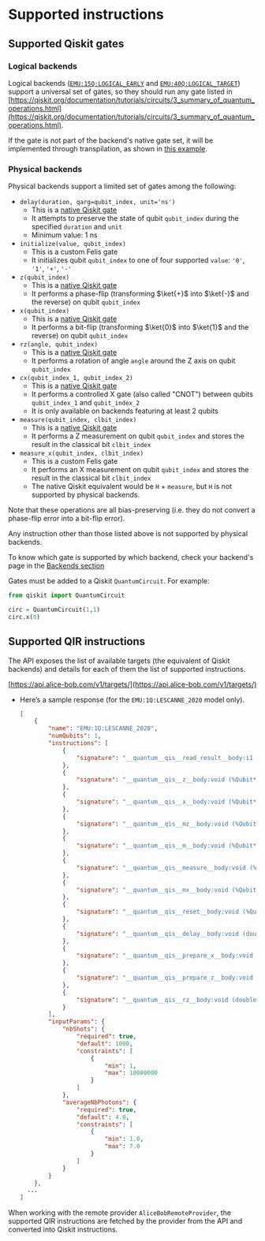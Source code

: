 # Supported instructions

## Supported Qiskit gates

### Logical backends

Logical backends ([`EMU:15Q:LOGICAL_EARLY`](../backends/backends_list/logical_early.md) and [`EMU:40Q:LOGICAL_TARGET`](../backends/backends_list/logical_target.md)) support a universal set of gates, so they should run any gate listed in [https://qiskit.org/documentation/tutorials/circuits/3_summary_of_quantum_operations.html](https://qiskit.org/documentation/tutorials/circuits/3_summary_of_quantum_operations.html).

If the gate is not part of the backend's native gate set, it will be implemented through transpilation, as shown in [this example](../getting_started/logical_example.md).

### Physical backends

Physical backends support a limited set of gates among the following:

- `delay(duration, qarg=qubit_index, unit='ns')`
    - This is a [native Qiskit gate](https://docs.quantum.ibm.com/api/qiskit/qiskit.circuit.Delay)
    - It attempts to preserve the state of qubit `qubit_index` during the specified `duration` and `unit`
    - Minimum value: 1 ns
- `initialize(value, qubit_index)`
    - This is a custom Felis gate
    - It initializes qubit `qubit_index` to one of four supported `value`:   `'0'`, `'1'`, `'+'`, `'-'`
- `z(qubit_index)`
    - This is a [native Qiskit gate](https://docs.quantum.ibm.com/api/qiskit/qiskit.circuit.library.ZGate)
    - It performs a phase-flip (transforming $\ket{+}$ into $\ket{-}$ and the reverse) on qubit `qubit_index`
- `x(qubit_index)`
    - This is a [native Qiskit gate](https://docs.quantum.ibm.com/api/qiskit/qiskit.circuit.library.XGate)
    - It performs a bit-flip (transforming $\ket{0}$ into $\ket{1}$ and the reverse) on qubit `qubit_index`
- `rz(angle, qubit_index)`
	- This is a [native Qiskit gate](https://docs.quantum.ibm.com/api/qiskit/qiskit.circuit.library.RZGate)
	- It performs a rotation of angle `angle` around the Z axis on qubit `qubit_index`
- `cx(qubit_index_1, qubit_index_2)`
	- This is a [native Qiskit gate](https://docs.quantum.ibm.com/api/qiskit/qiskit.circuit.library.CXGate)
	- It performs a controlled X gate (also called "CNOT") between qubits `qubit_index_1` and `qubit_index_2`
	- It is only available on backends featuring at least 2 qubits
- `measure(qubit_index, clbit_index)`
    - This is a [native Qiskit gate](https://docs.quantum.ibm.com/api/qiskit/qiskit.circuit.library.Measure)
    - It performs a Z measurement on qubit `qubit_index` and stores the result in the classical bit `clbit_index`
- `measure_x(qubit_index, clbit_index)`
    - This is a custom Felis gate
    - It performs an X measurement on qubit `qubit_index` and stores the result in the classical bit `clbit_index`
    - The native Qiskit equivalent would be `H` + `measure`, but `H` is not supported by physical backends.

Note that these operations are all bias-preserving (i.e. they do not convert a phase-flip error into a bit-flip error).

Any instruction other than those listed above is not supported by physical backends.

To know which gate is supported by which backend, check your backend's page in the [Backends section](../backends/about_backends.md)

Gates must be added to a Qiskit `QuantumCircuit`. For example:

```python
from qiskit import QuantumCircuit

circ = QuantumCircuit(1,1)
circ.x(0)
```

## Supported QIR instructions

The API exposes the list of available targets (the equivalent of Qiskit backends) and details for each of them the list of supported instructions.

[https://api.alice-bob.com/v1/targets/](https://api.alice-bob.com/v1/targets/)

- Here’s a sample response (for the `EMU:1Q:LESCANNE_2020` model only).
    
    ```json
    [
    	{
    		"name": "EMU:1Q:LESCANNE_2020",
    		"numQubits": 1,
    		"instructions": [
    			{
    				"signature": "__quantum__qis__read_result__body:i1 (%Result*)"
    			},
    			{
    				"signature": "__quantum__qis__z__body:void (%Qubit*)"
    			},
    			{
    				"signature": "__quantum__qis__x__body:void (%Qubit*)"
    			},
    			{
    				"signature": "__quantum__qis__mz__body:void (%Qubit*, %Result*)"
    			},
    			{
    				"signature": "__quantum__qis__m__body:void (%Qubit*, %Result*)"
    			},
    			{
    				"signature": "__quantum__qis__measure__body:void (%Qubit*, %Result*)"
    			},
    			{
    				"signature": "__quantum__qis__mx__body:void (%Qubit*, %Result*)"
    			},
    			{
    				"signature": "__quantum__qis__reset__body:void (%Qubit*)"
    			},
    			{
    				"signature": "__quantum__qis__delay__body:void (double, %Qubit*)"
    			},
    			{
    				"signature": "__quantum__qis__prepare_x__body:void (i1, %Qubit*)"
    			},
    			{
    				"signature": "__quantum__qis__prepare_z__body:void (i1, %Qubit*)"
    			},
    			{
    				"signature": "__quantum__qis__rz__body:void (double, %Qubit*)"
    			}
    		],
    		"inputParams": {
    			"nbShots": {
    				"required": true,
    				"default": 1000,
    				"constraints": [
    					{
    						"min": 1,
    						"max": 10000000
    					}
    				]
    			},
    			"averageNbPhotons": {
    				"required": true,
    				"default": 4.0,
    				"constraints": [
    					{
    						"min": 1.0,
    						"max": 7.0
    					}
    				]
    			}
    		}
    	},
      ...
    ]
    ```
    

When working with the remote provider `AliceBobRemoteProvider`, the supported QIR instructions are fetched by the provider from the API and converted into Qiskit instructions.